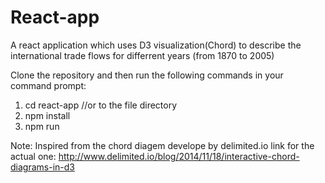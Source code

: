 # React-app
A react application which uses D3 visualization(Chord) to describe the international trade flows for differrent years (from 1870 to 2005) 

Clone the repository and then run the following commands in your command prompt:

1) cd react-app //or to the file directory
2) npm install
3) npm run









Note: Inspired from the chord diagem develope by delimited.io
link for the actual one: http://www.delimited.io/blog/2014/11/18/interactive-chord-diagrams-in-d3
